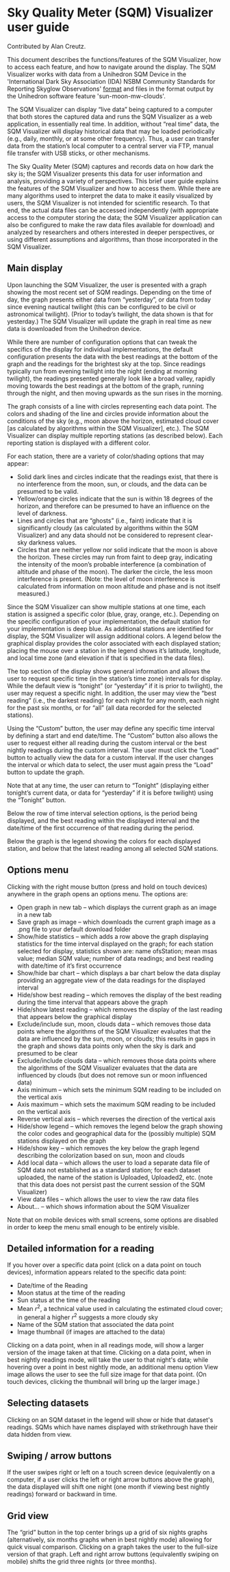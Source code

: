 # Sky Quality Meter (SQM) Visualizer user guide

Contributed by Alan Creutz.

This document describes the functions/features of the SQM Visualizer, how to access each feature, and how to navigate around the display. The SQM Visualizer works with data from a Unihedron SQM Device in the 'International Dark Sky Association (IDA) NSBM Community Standards for Reporting Skyglow Observations' [format](https://darksky.org/app/uploads/bsk-pdf-manager/47_SKYGLOW_DEFINITIONS.PDF) and files in the format output by the Unihedron software feature 'sun-moon-mw-clouds'.

The SQM Visualizer can display “live data” being captured to a computer that both stores the captured data and runs the SQM Visualizer as a web application, in essentially real time.  In addition, without “real time” data, the SQM Visualizer will display historical data that may be loaded periodically (e.g., daily, monthly, or at some other frequency).  Thus, a user can transfer data from the station’s local computer to a central server via FTP, manual file transfer with USB sticks, or other mechanisms.

The Sky Quality Meter (SQM) captures and records data on how dark the sky is; the SQM Visualizer presents this data for user information and analysis, providing a variety of perspectives.  This brief user guide explains the features of the SQM Visualizer and how to access them.  While there are many algorithms used to interpret the data to make it easily visualized by users, the SQM Visualizer is not intended for scientific research.  To that end, the actual data files can be accessed independently (with appropriate access to the computer storing the data; the SQM Visualizer application can also be configured to make the raw data files available for download) and analyzed by researchers and others interested in deeper perspectives, or using different assumptions and algorithms, than those incorporated in the SQM Visualizer.

## Main display

Upon launching the SQM Visualizer, the user is presented with a graph showing the most recent set of SQM readings.  Depending on the time of day, the graph presents either data from “yesterday”, or data from today since evening nautical twilight (this can be configured to be civil or astronomical twilight).  (Prior to today’s twilight, the data shown is that for yesterday.)  The SQM Visualizer will update the graph in real time as new data is downloaded from the Unihedron device.

While there are number of configuration options that can tweak the specifics of the display for individual implementations, the default configuration presents the data with the best readings at the bottom of the graph and the readings for the brightest sky at the top.  Since readings typically run from evening twilight into the night (ending at morning twilight), the readings presented generally look like a broad valley, rapidly moving towards the best readings at the bottom of the graph, running through the night, and then moving upwards as the sun rises in the morning.

The graph consists of a line with circles representing each data point.  The colors and shading of the line and circles provide information about the conditions of the sky (e.g., moon above the horizon, estimated cloud cover [as calculated by algorithms within the SQM Visualizer], etc.).  The SQM Visualizer can display multiple reporting stations (as described below).  Each reporting station is displayed with a different color.

For each station, there are a variety of color/shading options that may appear:

* Solid dark lines and circles indicate that the readings exist, that there is no interference from the moon, sun, or clouds, and the data can be presumed to be valid.
* Yellow/orange circles indicate that the sun is within 18 degrees of the horizon, and therefore can be presumed to have an influence on the level of darkness.
* Lines and circles that are “ghosts” (i.e., faint) indicate that it is significantly cloudy (as calculated by algorithms within the SQM Visualizer) and any data should not be considered to represent clear-sky darkness values.
* Circles that are neither yellow nor solid indicate that the moon is above the horizon.  These circles may run from faint to deep gray, indicating the intensity of the moon’s probable interference (a combination of altitude and phase of the moon).  The darker the circle, the less moon interference is present.  (Note: the level of moon interference is calculated from information on moon altitude and phase and is not itself measured.)

Since the SQM Visualizer can show multiple stations at one time, each station is assigned a specific color (blue, gray, orange, etc.).  Depending on the specific configuration of your implementation, the default station for your implementation is deep blue.  As additional stations are identified for display, the SQM Visualizer will assign additional colors.  A legend below the graphical display provides the color associated with each displayed station; placing the mouse over a station in the legend shows it’s latitude, longitude, and local time zone (and elevation if that is specified in the data files).   

The top section of the display shows general information and allows the user to request specific time (in the station’s time zone) intervals for display.  While the default view is “tonight” (or “yesterday” if it is prior to twilight), the user may request a specific night.  In addition, the user may view the “best reading” (i.e., the darkest reading) for each night for any month, each night for the past six months, or for “all” (all data recorded for the selected stations).   

Using the “Custom” button, the user may define any specific time interval by defining a start and end date/time.  The “Custom” button also allows the user to request either all reading during the custom interval or the best nightly readings during the custom interval.  The user must click the “Load” button to actually view the data for a custom interval.  If the user changes the interval or which data to select, the user must again press the “Load” button to update the graph.

Note that at any time, the user can return to “Tonight” (displaying either tonight’s current data, or data for “yesterday” if it is before twilight) using the “Tonight” button.

Below the row of time interval selection options, is the period being displayed, and the best reading within the displayed interval and the date/time of the first occurrence of that reading during the period.

Below the graph is the legend showing the colors for each displayed station, and below that the latest reading among all selected SQM stations.

## Options menu

Clicking with the right mouse button (press and hold on touch devices) anywhere in the graph opens an options menu.  The options are:

* Open graph in new tab – which displays the current graph as an image in a new tab
* Save graph as image – which downloads the current graph image as a .png file to your default download folder
* Show/hide statistics – which adds a row above the graph displaying statistics for the time interval displayed on the graph; for each station selected for display, statistics shown are: name ofsStation; mean msas value; median SQM value; number of data readings; and best reading with date/time of it’s first occurrence
* Show/hide bar chart – which displays a bar chart below the data display providing an aggregate view of the data readings for the displayed interval
* Hide/show best reading – which removes the display of the best reading during the time interval that appears above the graph
* Hide/show latest reading – which removes the display of the last reading that appears below the graphical display
* Exclude/include sun, moon, clouds data – which removes those data points where the algorithms of the SQM Visualizer evaluates that the data are influenced by the sun, moon, or clouds; this results in gaps in the graph and shows data points only when the sky is dark and presumed to be clear
* Exclude/include clouds data – which removes those data points where the algorithms of the SQM Visualizer evaluates that the data are influenced by clouds (but does not remove sun or moon influenced data)
* Axis minimum – which sets the minimum SQM reading to be included on the vertical axis
* Axis maximum – which sets the maximum SQM reading to be included on the vertical axis
* Reverse vertical axis – which reverses the direction of the vertical axis
* Hide/show legend – which removes the legend below the graph showing the color codes and geographical data for the (possibly multiple) SQM stations displayed on the graph
* Hide/show key – which removes the key below the graph legend describing the colorization based on sun, moon and clouds
* Add local data – which allows the user to load a separate data file of SQM data not established as a standard station; for each dataset uploaded, the name of the station is Uploaded, Uploaded2, etc.  (note that this data does not persist past the current session of the SQM Visualizer)
* View data files – which allows the user to view the raw data files
* About... – which shows information about the SQM Visualizer

Note that on mobile devices with small screens, some options are disabled in order to keep the menu small enough to be entirely visible.

## Detailed information for a reading

If you hover over a specific data point (click on a data point on touch devices), information appears related to the specific data point:

* Date/time of the Reading
* Moon status at the time of the reading
* Sun status at the time of the reading
* Mean $r^2$, a technical value used in calculating the estimated cloud cover; in general a higher $r^2$ suggests a more cloudy sky
* Name of the SQM station that associated the data point
* Image thumbnail (if images are attached to the data)

Clicking on a data point, when in all readings mode, will show a larger version of the image taken at that time.  Clicking on a data point, when in best nightly readings mode, will take the user to that night's data; while hovering over a point in best nightly mode, an additional menu option View image allows the user to see the full size image for that data point.  (On touch devices, clicking the thumbnail will bring up the larger image.)

## Selecting datasets

Clicking on an SQM dataset in the legend will show or hide that dataset's readings.  SQMs which have names displayed with strikethrough have their data hidden from view.

## Swiping / arrow buttons

If the user swipes right or left on a touch screen device (equivalently on a computer, if a user clicks the left or right arrow buttons above the graph), the data displayed will shift one night (one month if viewing best nightly readings) forward or backward in time.

## Grid view

The “grid” button in the top center brings up a grid of six nights graphs (alternatively, six months graphs when in best nightly mode) allowing for quick visual comparison.  Clicking on a graph takes the user to the full-size version of that graph.  Left and right arrow buttons (equivalently swiping on mobile) shifts the grid three nights (or three months).